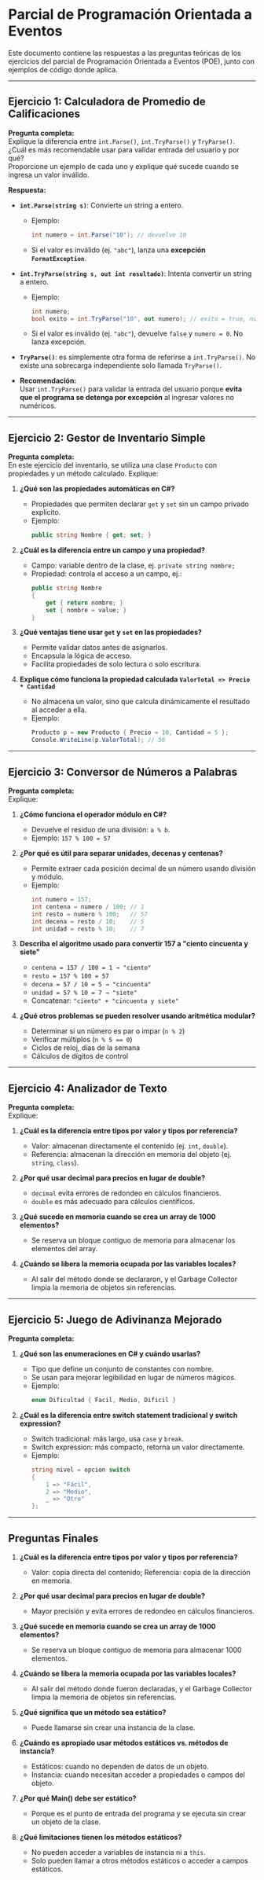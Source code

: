 # Parcial de Programación Orientada a Eventos 

Este documento contiene las respuestas a las preguntas teóricas de los ejercicios del parcial de Programación Orientada a Eventos (POE), junto con ejemplos de código donde aplica.

---

## Ejercicio 1: Calculadora de Promedio de Calificaciones

**Pregunta completa:**  
Explique la diferencia entre `int.Parse()`, `int.TryParse()` y `TryParse()`.  
¿Cuál es más recomendable usar para validar entrada del usuario y por qué?  
Proporcione un ejemplo de cada uno y explique qué sucede cuando se ingresa un valor inválido.

**Respuesta:**  

- **`int.Parse(string s)`**: Convierte un string a entero.  
  - Ejemplo:
    ```csharp
    int numero = int.Parse("10"); // devuelve 10
    ```
  - Si el valor es inválido (ej. `"abc"`), lanza una **excepción `FormatException`**.

- **`int.TryParse(string s, out int resultado)`**: Intenta convertir un string a entero.  
  - Ejemplo:
    ```csharp
    int numero;
    bool exito = int.TryParse("10", out numero); // exito = true, numero = 10
    ```
  - Si el valor es inválido (ej. `"abc"`), devuelve `false` y `numero = 0`. No lanza excepción.

- **`TryParse()`**: es simplemente otra forma de referirse a `int.TryParse()`. No existe una sobrecarga independiente solo llamada `TryParse()`.

- **Recomendación:**  
  Usar `int.TryParse()` para validar la entrada del usuario porque **evita que el programa se detenga por excepción** al ingresar valores no numéricos.

---

## Ejercicio 2: Gestor de Inventario Simple

**Pregunta completa:**  
En este ejercicio del inventario, se utiliza una clase `Producto` con propiedades y un método calculado. Explique:  

1. **¿Qué son las propiedades automáticas en C#?**  
   - Propiedades que permiten declarar `get` y `set` sin un campo privado explícito.  
   - Ejemplo:
     ```csharp
     public string Nombre { get; set; }
     ```

2. **¿Cuál es la diferencia entre un campo y una propiedad?**  
   - Campo: variable dentro de la clase, ej. `private string nombre;`  
   - Propiedad: controla el acceso a un campo, ej.:
     ```csharp
     public string Nombre
     {
         get { return nombre; }
         set { nombre = value; }
     }
     ```

3. **¿Qué ventajas tiene usar `get` y `set` en las propiedades?**  
   - Permite validar datos antes de asignarlos.  
   - Encapsula la lógica de acceso.  
   - Facilita propiedades de solo lectura o solo escritura.

4. **Explique cómo funciona la propiedad calculada `ValorTotal => Precio * Cantidad`**  
   - No almacena un valor, sino que calcula dinámicamente el resultado al acceder a ella.  
   - Ejemplo:
     ```csharp
     Producto p = new Producto { Precio = 10, Cantidad = 5 };
     Console.WriteLine(p.ValorTotal); // 50
     ```

---

## Ejercicio 3: Conversor de Números a Palabras

**Pregunta completa:**  
Explique:  

1. **¿Cómo funciona el operador módulo en C#?**  
   - Devuelve el residuo de una división: `a % b`.  
   - Ejemplo: `157 % 100 = 57`

2. **¿Por qué es útil para separar unidades, decenas y centenas?**  
   - Permite extraer cada posición decimal de un número usando división y módulo.  
   - Ejemplo:
     ```csharp
     int numero = 157;
     int centena = numero / 100; // 1
     int resto = numero % 100;   // 57
     int decena = resto / 10;    // 5
     int unidad = resto % 10;    // 7
     ```

3. **Describa el algoritmo usado para convertir 157 a "ciento cincuenta y siete"**  
   - `centena = 157 / 100 = 1 → "ciento"`  
   - `resto = 157 % 100 = 57`  
   - `decena = 57 / 10 = 5 → "cincuenta"`  
   - `unidad = 57 % 10 = 7 → "siete"`  
   - Concatenar: `"ciento" + "cincuenta y siete"`

4. **¿Qué otros problemas se pueden resolver usando aritmética modular?**  
   - Determinar si un número es par o impar (`n % 2`)  
   - Verificar múltiplos (`n % 5 == 0`)  
   - Ciclos de reloj, días de la semana  
   - Cálculos de dígitos de control

---

## Ejercicio 4: Analizador de Texto

**Pregunta completa:**  
Explique:  

1. **¿Cuál es la diferencia entre tipos por valor y tipos por referencia?**  
   - Valor: almacenan directamente el contenido (ej. `int`, `double`).  
   - Referencia: almacenan la dirección en memoria del objeto (ej. `string`, `class`).  

2. **¿Por qué usar decimal para precios en lugar de double?**  
   - `decimal` evita errores de redondeo en cálculos financieros.  
   - `double` es más adecuado para cálculos científicos.  

3. **¿Qué sucede en memoria cuando se crea un array de 1000 elementos?**  
   - Se reserva un bloque contiguo de memoria para almacenar los elementos del array.  

4. **¿Cuándo se libera la memoria ocupada por las variables locales?**  
   - Al salir del método donde se declararon, y el Garbage Collector limpia la memoria de objetos sin referencias.

---

## Ejercicio 5: Juego de Adivinanza Mejorado

**Pregunta completa:**  
1. **¿Qué son las enumeraciones en C# y cuándo usarlas?**  
   - Tipo que define un conjunto de constantes con nombre.  
   - Se usan para mejorar legibilidad en lugar de números mágicos.  
   - Ejemplo:
     ```csharp
     enum Dificultad { Facil, Medio, Dificil }
     ```

2. **¿Cuál es la diferencia entre switch statement tradicional y switch expression?**  
   - Switch tradicional: más largo, usa `case` y `break`.  
   - Switch expression: más compacto, retorna un valor directamente.  
   - Ejemplo:
     ```csharp
     string nivel = opcion switch
     {
         1 => "Fácil",
         2 => "Medio",
         _ => "Otro"
     };
     ```

---

## Preguntas Finales

1. **¿Cuál es la diferencia entre tipos por valor y tipos por referencia?**  
   - Valor: copia directa del contenido; Referencia: copia de la dirección en memoria.  

2. **¿Por qué usar decimal para precios en lugar de double?**  
   - Mayor precisión y evita errores de redondeo en cálculos financieros.  

3. **¿Qué sucede en memoria cuando se crea un array de 1000 elementos?**  
   - Se reserva un bloque contiguo de memoria para almacenar 1000 elementos.  

4. **¿Cuándo se libera la memoria ocupada por las variables locales?**  
   - Al salir del método donde fueron declaradas, y el Garbage Collector limpia la memoria de objetos sin referencias.

5. **¿Qué significa que un método sea estático?**  
   - Puede llamarse sin crear una instancia de la clase.  

6. **¿Cuándo es apropiado usar métodos estáticos vs. métodos de instancia?**  
   - Estáticos: cuando no dependen de datos de un objeto.  
   - Instancia: cuando necesitan acceder a propiedades o campos del objeto.  

7. **¿Por qué Main() debe ser estático?**  
   - Porque es el punto de entrada del programa y se ejecuta sin crear un objeto de la clase.  

8. **¿Qué limitaciones tienen los métodos estáticos?**  
   - No pueden acceder a variables de instancia ni a `this`.  
   - Solo pueden llamar a otros métodos estáticos o acceder a campos estáticos.
